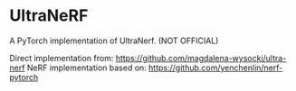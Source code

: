 # UltraNeRF
A PyTorch implementation of UltraNerf. (NOT OFFICIAL)

Direct implementation from: https://github.com/magdalena-wysocki/ultra-nerf
NeRF implementation based on: https://github.com/yenchenlin/nerf-pytorch
